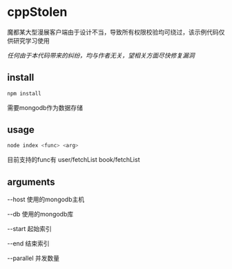 cppStolen
=======================

魔都某大型漫展客户端由于设计不当，导致所有权限校验均可绕过，该示例代码仅供研究学习使用

*任何由于本代码带来的纠纷，均与作者无关，望相关方面尽快修复漏洞*

install
-----------------------
```bash
npm install
```

需要mongodb作为数据存储

usage
-----------------------
```bash
node index <func> <arg>
```

目前支持的func有
user/fetchList
book/fetchList

arguments
-----------------------
--host 使用的mongodb主机

--db 使用的mongodb库

--start 起始索引

--end 结束索引

--parallel 并发数量

